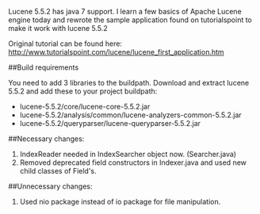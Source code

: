 Lucene 5.5.2 has java 7 support. I learn a few basics of Apache Lucene engine today and rewrote the sample application found on tutorialspoint to make it work with lucene 5.5.2

Original tutorial can be found here: http://www.tutorialspoint.com/lucene/lucene_first_application.htm

##Build requirements

You need to add 3 libraries to the buildpath. Download and extract lucene 5.5.2 and add these to your project buildpath:

- lucene-5.5.2/core/lucene-core-5.5.2.jar
- lucene-5.5.2/analysis/common/lucene-analyzers-common-5.5.2.jar
- lucene-5.5.2/queryparser/lucene-queryparser-5.5.2.jar

##Necessary changes:

1. IndexReader needed in IndexSearcher object now. (Searcher.java)
2. Removed deprecated field constructors in Indexer.java and used new child classes of Field's.

##Unnecessary changes:

1. Used nio package instead of io package for file manipulation.
